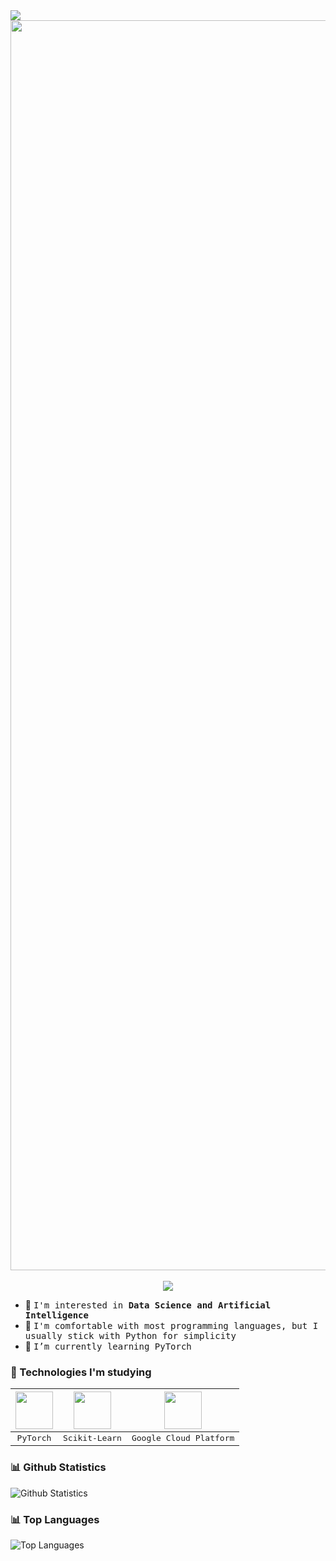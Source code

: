 <img src="https://readme-typing-svg.herokuapp.com?font=DM+Sans&weight=800&size=30&pause=250&duration=2000&color=DCABDF&width=555&lines=Hello!+👋,+I'm+John+Dewey;Welcome+to+my+Github+profile+☺️" />
<div align="center">
  <img width=2000 src="https://user-images.githubusercontent.com/74038190/212284115-f47cd8ff-2ffb-4b04-b5bf-4d1c14c0247f.gif" />
  <br>
  <br>

  <img src="https://github.com/user-attachments/assets/845ce503-9681-4a06-80a9-fe671182ba19" />
</div>

- 🔭 <samp>I'm interested in **Data Science and Artificial Intelligence**<samp>
- 🔬 <samp>I'm comfortable with most programming languages, but I usually stick with Python for simplicity<samp>
- 🌱 <samp>I’m currently learning PyTorch<samp>

### 🚀 Technologies I'm studying
| <img height=60 src="https://go-skill-icons.vercel.app/api/icons?i=pytorch" /> | <img height=60 src="https://go-skill-icons.vercel.app/api/icons?i=sklearn" /> | <img height=60 src="https://go-skill-icons.vercel.app/api/icons?i=gcp" /> |
| ------------- | ------------- | ------------- |
| <div align="center"><samp>PyTorch<samp></div> | <div align="center"><samp>Scikit-Learn<samp></div> | <div align="center"><samp>Google Cloud Platform<samp></div> |

### 📊 Github Statistics
![Github Statistics](https://github-readme-stats.vercel.app/api?username=johndeweyzxc&show_icons=true&theme=radical)

### 📊 Top Languages
![Top Languages](https://github-readme-stats.vercel.app/api/top-langs/?username=johndeweyzxc&layout=donut&theme=radical)

